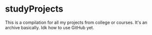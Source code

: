 # studyProjects
This is a compilation for all my projects from college or courses. It's an archive basically.
Idk how to use GitHub yet.
